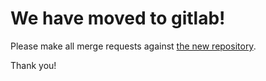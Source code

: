 # We have moved to gitlab!

Please make all merge requests against [the new repository](https://gitlab.cee.redhat.com/openshift-art/ocp-build-data).

Thank you!
